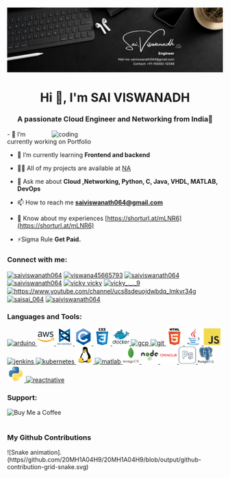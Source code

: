 ![logo](https://github.com/20MH1A04H9/20MH1A04H9/blob/main/github_banner.png)
<h1 align="center">Hi 👋, I'm SAI VISWANADH</h1>
<h3 align="center">A passionate Cloud Engineer and Networking from India💙</h3>
<img align="right" alt="coding" width="400" src="https://media4.giphy.com/media/qgQUggAC3Pfv687qPC/giphy.gif?cid=ecf05e47lal628q3nsv65lzlswup13flgiawvae9md3e8ii9&ep=v1_gifs_search&rid=giphy.gif&ct=g">
- 🔭 I’m currently working on Portfolio

- 🌱 I’m currently learning **Frontend and backend**

- 👨‍💻 All of my projects are available at [NA](NA)

- 💬 Ask me about **Cloud ,Networking, Python, C, Java, VHDL, MATLAB, DevOps**

- 📫 How to reach me **saiviswanath064@gmail.com**

- 📄 Know about my experiences [https://shorturl.at/mLNR6](https://shorturl.at/mLNR6)

- ⚡Sigma Rule **Get Paid.**

<h3 align="left">Connect with me:</h3>
<p align="left">
<a href="https://dev.to/saiviswanath064" target="blank"><img align="center" src="https://raw.githubusercontent.com/rahuldkjain/github-profile-readme-generator/master/src/images/icons/Social/devto.svg" alt="saiviswanath064" height="30" width="40" /></a>
<a href="https://twitter.com/viswana45665793" target="blank"><img align="center" src="https://raw.githubusercontent.com/rahuldkjain/github-profile-readme-generator/master/src/images/icons/Social/twitter.svg" alt="viswana45665793" height="30" width="40" /></a>
<a href="https://linkedin.com/in/saiviswanath064" target="blank"><img align="center" src="https://raw.githubusercontent.com/rahuldkjain/github-profile-readme-generator/master/src/images/icons/Social/linked-in-alt.svg" alt="saiviswanath064" height="30" width="40" /></a>
<a href="https://codesandbox.com/saiviswanath064" target="blank"><img align="center" src="https://raw.githubusercontent.com/rahuldkjain/github-profile-readme-generator/master/src/images/icons/Social/codesandbox.svg" alt="saiviswanath064" height="30" width="40" /></a>
<a href="https://fb.com/vicky vicky" target="blank"><img align="center" src="https://raw.githubusercontent.com/rahuldkjain/github-profile-readme-generator/master/src/images/icons/Social/facebook.svg" alt="vicky vicky" height="30" width="40" /></a>
<a href="https://instagram.com/vicky_._._9" target="blank"><img align="center" src="https://raw.githubusercontent.com/rahuldkjain/github-profile-readme-generator/master/src/images/icons/Social/instagram.svg" alt="vicky_._._9" height="30" width="40" /></a>
<a href="https://www.youtube.com/c/https://www.youtube.com/channel/ucs8sdeuojdwbdq_lmkvr34g" target="blank"><img align="center" src="https://raw.githubusercontent.com/rahuldkjain/github-profile-readme-generator/master/src/images/icons/Social/youtube.svg" alt="https://www.youtube.com/channel/ucs8sdeuojdwbdq_lmkvr34g" height="30" width="40" /></a>
<a href="https://www.codechef.com/users/saisai_064" target="blank"><img align="center" src="https://cdn.jsdelivr.net/npm/simple-icons@3.1.0/icons/codechef.svg" alt="saisai_064" height="30" width="40" /></a>
<a href="https://www.hackerrank.com/saiviswanath064" target="blank"><img align="center" src="https://raw.githubusercontent.com/rahuldkjain/github-profile-readme-generator/master/src/images/icons/Social/hackerrank.svg" alt="saiviswanath064" height="30" width="40" /></a>
</p>

<h3 align="left">Languages and Tools:</h3>
<p align="left"> <a href="https://www.arduino.cc/" target="_blank" rel="noreferrer"> <img src="https://cdn.worldvectorlogo.com/logos/arduino-1.svg" alt="arduino" width="40" height="40"/> </a> <a href="https://aws.amazon.com" target="_blank" rel="noreferrer"> <img src="https://raw.githubusercontent.com/devicons/devicon/master/icons/amazonwebservices/amazonwebservices-original-wordmark.svg" alt="aws" width="40" height="40"/> </a> <a href="https://backbonejs.org" target="_blank" rel="noreferrer"> <img src="https://raw.githubusercontent.com/devicons/devicon/master/icons/backbonejs/backbonejs-original-wordmark.svg" alt="backbonejs" width="40" height="40"/> </a> <a href="https://www.cprogramming.com/" target="_blank" rel="noreferrer"> <img src="https://raw.githubusercontent.com/devicons/devicon/master/icons/c/c-original.svg" alt="c" width="40" height="40"/> </a> <a href="https://www.w3schools.com/css/" target="_blank" rel="noreferrer"> <img src="https://raw.githubusercontent.com/devicons/devicon/master/icons/css3/css3-original-wordmark.svg" alt="css3" width="40" height="40"/> </a> <a href="https://www.docker.com/" target="_blank" rel="noreferrer"> <img src="https://raw.githubusercontent.com/devicons/devicon/master/icons/docker/docker-original-wordmark.svg" alt="docker" width="40" height="40"/> </a> <a href="https://cloud.google.com" target="_blank" rel="noreferrer"> <img src="https://www.vectorlogo.zone/logos/google_cloud/google_cloud-icon.svg" alt="gcp" width="40" height="40"/> </a> <a href="https://git-scm.com/" target="_blank" rel="noreferrer"> <img src="https://www.vectorlogo.zone/logos/git-scm/git-scm-icon.svg" alt="git" width="40" height="40"/> </a> <a href="https://www.w3.org/html/" target="_blank" rel="noreferrer"> <img src="https://raw.githubusercontent.com/devicons/devicon/master/icons/html5/html5-original-wordmark.svg" alt="html5" width="40" height="40"/> </a> <a href="https://www.java.com" target="_blank" rel="noreferrer"> <img src="https://raw.githubusercontent.com/devicons/devicon/master/icons/java/java-original.svg" alt="java" width="40" height="40"/> </a> <a href="https://developer.mozilla.org/en-US/docs/Web/JavaScript" target="_blank" rel="noreferrer"> <img src="https://raw.githubusercontent.com/devicons/devicon/master/icons/javascript/javascript-original.svg" alt="javascript" width="40" height="40"/> </a> <a href="https://www.jenkins.io" target="_blank" rel="noreferrer"> <img src="https://www.vectorlogo.zone/logos/jenkins/jenkins-icon.svg" alt="jenkins" width="40" height="40"/> </a> <a href="https://kubernetes.io" target="_blank" rel="noreferrer"> <img src="https://www.vectorlogo.zone/logos/kubernetes/kubernetes-icon.svg" alt="kubernetes" width="40" height="40"/> </a> <a href="https://www.linux.org/" target="_blank" rel="noreferrer"> <img src="https://raw.githubusercontent.com/devicons/devicon/master/icons/linux/linux-original.svg" alt="linux" width="40" height="40"/> </a> <a href="https://www.mathworks.com/" target="_blank" rel="noreferrer"> <img src="https://upload.wikimedia.org/wikipedia/commons/2/21/Matlab_Logo.png" alt="matlab" width="40" height="40"/> </a> <a href="https://www.mongodb.com/" target="_blank" rel="noreferrer"> <img src="https://raw.githubusercontent.com/devicons/devicon/master/icons/mongodb/mongodb-original-wordmark.svg" alt="mongodb" width="40" height="40"/> </a> <a href="https://nodejs.org" target="_blank" rel="noreferrer"> <img src="https://raw.githubusercontent.com/devicons/devicon/master/icons/nodejs/nodejs-original-wordmark.svg" alt="nodejs" width="40" height="40"/> </a> <a href="https://www.oracle.com/" target="_blank" rel="noreferrer"> <img src="https://raw.githubusercontent.com/devicons/devicon/master/icons/oracle/oracle-original.svg" alt="oracle" width="40" height="40"/> </a> <a href="https://www.photoshop.com/en" target="_blank" rel="noreferrer"> <img src="https://raw.githubusercontent.com/devicons/devicon/master/icons/photoshop/photoshop-line.svg" alt="photoshop" width="40" height="40"/> </a> <a href="https://www.postgresql.org" target="_blank" rel="noreferrer"> <img src="https://raw.githubusercontent.com/devicons/devicon/master/icons/postgresql/postgresql-original-wordmark.svg" alt="postgresql" width="40" height="40"/> </a> <a href="https://www.python.org" target="_blank" rel="noreferrer"> <img src="https://raw.githubusercontent.com/devicons/devicon/master/icons/python/python-original.svg" alt="python" width="40" height="40"/> </a> <a href="https://reactnative.dev/" target="_blank" rel="noreferrer"> <img src="https://reactnative.dev/img/header_logo.svg" alt="reactnative" width="40" height="40"/> </a> </p>

<h3 align="left">Support:</h3>
<p><a href="https://ko-fi.com/Buy Me a Coffee"> <img align="left" src="https://cdn.ko-fi.com/cdn/kofi3.png?v=3" height="50" width="210" alt="Buy Me a Coffee" /></a></p><br><br>


###   My Github Contributions
![Snake animation].(https//github.com/20MH1A04H9/20MH1A04H9/blob/output/github-contribution-grid-snake.svg)
